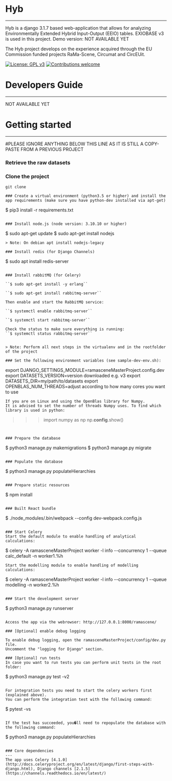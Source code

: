 # Hyb
---
Hyb is a django 3.1.7 based web-application that allows for analyzing Environmentally Extended Hybrid Input-Output (EEIO) tables. EXIOBASE v3 is used in this project. 
Demo version: NOT AVAILABLE YET

The Hyb project develops on the experience acquired through the EU Commission funded projects RaMa-Scene, Circumat and CircEUit.  

[![License: GPL v3](https://img.shields.io/badge/License-GPL%20v3-blue.svg)](https://www.gnu.org/licenses/gpl-3.0)
[![Contributions welcome](https://img.shields.io/badge/contributions-welcome-brightgreen.svg)](resources/docs/CONTRIBUTING.md)

# Developers Guide
---
NOT AVAILABLE YET

# Getting started
---

#PLEASE IGNORE ANYTHING BELOW THIS LINE AS IT IS STILL A COPY-PASTE FROM A PREVIOUS PROJECT

### Retrieve the raw datasets

 


### Clone the project 
``` 
git clone 

### Create a virtual environment (python3.5 or higher) and install the app requirements (make sure you have python-dev installed via apt-get)
``` 
$ pip3 install -r requirements.txt 
```

### Install node.js (node version: 3.10.10 or higher)
``` 
$ sudo apt-get update
$ sudo apt-get install nodejs
```
> Note: On debian apt install nodejs-legacy

### Install redis (for Django Channels)
```
$ sudo apt install redis-server
```

### Install rabbitMQ (for Celery)

``$ sudo apt-get install -y erlang``

``$ sudo apt-get install rabbitmq-server``

Then enable and start the RabbitMQ service:

``$ systemctl enable rabbitmq-server``

``$ systemctl start rabbitmq-server``

Check the status to make sure everything is running:
``$ systemctl status rabbitmq-server``


> Note: Perform all next steps in the virtualenv and in the rootfolder of the project

### Set the following environment variables (see sample-dev-env.sh):
```
export DJANGO_SETTINGS_MODULE=ramasceneMasterProject.config.dev
export DATASETS_VERSION=version downloaded e.g. v3
export DATASETS_DIR=my/path/to/datasets
export OPENBLAS_NUM_THREADS=adjust according to how many cores you want to use
```
If you are on Linux and using the OpenBlas library for Numpy. 
It is advised to set the number of threads Numpy uses. To find which library is used in python:
```
>>>import numpy as np
>>>np.__config__.show()
```


### Prepare the database
```
$ python3 manage.py makemigrations
$ python3 manage.py migrate
```

### Populate the database 
```
$ python3 manage.py populateHierarchies
```

### Prepare static resources
```
$ npm install
```

### Built React bundle
```
$ ./node_modules/.bin/webpack --config dev-webpack.config.js 
```

### Start Celery
Start the default module to enable handling of analytical calculations:
```
$ celery -A ramasceneMasterProject worker -l info  --concurrency 1 --queue calc_default -n worker1.%h
```
Start the modelling module to enable handling of modelling calculations:
```
$ celery -A ramasceneMasterProject worker -l info  --concurrency 1 --queue modelling -n worker2.%h
```

### Start the development server
```
$ python3 manage.py runserver
```

Access the app via the webrowser: http://127.0.0.1:8000/ramascene/

### [Optional] enable debug logging

To enable debug logging, open the ramasceneMasterProject/config/dev.py file.
Uncomment the "logging for Django" section.

### [Optional] run tests
In case you want to run tests you can perform unit tests in the root folder:
```
$ python3 manage.py test -v2
```

For integration tests you need to start the celery workers first (explained above). 
You can perform the integration test with the following command:
```
$ pytest -vs
```

If the test has succeeded, you�ll need to repopulate the database with the following command:
```
$ python3 manage.py populateHierarchies
```

### Core dependencies
---
The app uses Celery [4.1.0] (http://docs.celeryproject.org/en/latest/django/first-steps-with-django.html), Django channels [2.1.5] (https://channels.readthedocs.io/en/latest/)
